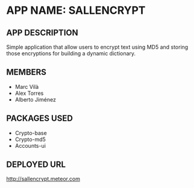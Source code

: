 # APP NAME: SALLENCRYPT


## APP DESCRIPTION

Simple application that allow users to encrypt text using MD5 and storing those encryptions for building a dynamic dictionary.


## MEMBERS

- Marc Vilà
- Alex Torres
- Alberto Jiménez


## PACKAGES USED

- Crypto-base
- Crypto-md5
- Accounts-ui

## DEPLOYED URL

http://sallencrypt.meteor.com


